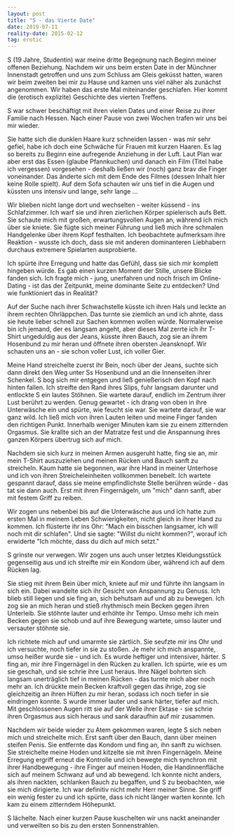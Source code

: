 ```yaml
---
layout: post
title: "S - das Vierte Date"
date: 2019-07-11
reality-date: 2015-02-12
tag: erotic
---
```


S (19 Jahre, Studentin) war meine dritte Begegnung nach Beginn meiner offenen Beziehung.
Nachdem wir uns beim ersten Date in der Münchner Innenstadt getroffen und uns zum Schluss am Gleis geküsst hatten, waren wir beim zweiten bei mir zu Hause und kamen uns viel näher als zunächst angenommen. Wir haben das erste Mal miteinander geschlafen.
Hier kommt die (erotisch explizite) Geschichte des vierten Treffens.

S war schwer beschäftigt mit ihren vielen Dates und einer Reise zu ihrer Familie nach Hessen. Nach einer Pause von zwei Wochen trafen wir uns bei mir wieder.

Sie hatte sich die dunklen Haare kurz schneiden lassen - was mir sehr gefiel, habe ich doch eine Schwäche für Frauen mit kurzen Haaren. Es lag so bereits zu Beginn eine aufregende Anziehung in der Luft.
Laut Plan war aber erst das Essen (glaube Pfannkuchen) und danach ein Film (Titel habe ich vergessen) vorgesehen - deshalb ließen wir (noch) ganz brav die Finger voneinander.
Das änderte sich mit dem Ende des Filmes (dessen Inhalt hier keine Rolle spielt).
Auf dem Sofa schauten wir uns tief in die Augen und küssten uns intensiv und lange, sehr lange ...

Wir blieben nicht lange dort und wechselten - weiter küssend - ins Schlafzimmer. Ich warf sie und ihren zierlichen Körper spielerisch aufs Bett. Sie schaute mich mit großen, erwartungsvollen Augen an, während ich mich über sie kniete.
Sie fügte sich meiner Führung und ließ mich ihre schmalen Handgelenke über ihrem Kopf festhalten. Ich beobachtete aufmerksam ihre Reaktion - wusste ich doch, dass sie mit anderen dominanteren Liebhabern durchaus extremere Spielarten ausprobierte.

Ich spürte ihre Erregung und hatte das Gefühl, dass sie sich mir komplett hingeben würde. Es gab einen kurzen Moment der Stille, unsere Blicke fanden sich. Ich fragte mich - jung, unerfahren und noch frisch im Online-Dating - ist das der Zeitpunkt, meine dominante Seite zu entdecken? Und wie funktioniert das in Realität?

Auf der Suche nach ihrer Schwachstelle küsste ich ihren Hals und leckte an ihrem rechten Ohrläppchen. Das turnte sie ziemlich an und ich ahnte, dass sie heute lieber schnell zur Sachen kommen wollen würde.
Normalerweise bin ich jemand, der es langsam angeht, aber dieses Mal zerrte ich ihr T-Shirt ungeduldig aus der Jeans, küsste ihren Bauch, zog sie an ihrem Hosenbund zu mir heran und öffnete ihren obersten Jeansknopf. Wir schauten uns an - sie schon voller Lust, ich voller Gier.

Meine Hand streichelte zuerst ihr Bein, noch über der Jeans, suchte sich dann direkt den Weg unter Ss Hosenbund und an die Innenseiten ihrer Schenkel. S bog sich mir entgegen und ließ genießerisch den Kopf nach hinten fallen.
Ich streifte den Rand ihres Slips, fuhr langsam darunter und entlockte S ein lautes Stöhnen.
Sie wartete darauf, endlich im Zentrum ihrer Lust berührt zu werden.
Genug gewartet - ich drang von oben in ihre Unterwäsche ein und spürte, wie feucht sie war. Sie wartete darauf, sie war ganz wild. Ich ließ mich von ihren Lauten leiten und meine Finger fanden den richtigen Punkt.
Innerhalb weniger Minuten kam sie zu einem zitternden Orgasmus. Sie krallte sich an der Matratze fest und die Anspannung ihres ganzen Körpers übertrug sich auf mich.

Nachdem sie sich kurz in meinen Armen ausgeruht hatte, fing sie an, mir mein T-Shirt auszuziehen und meinen Rücken und Bauch sanft zu streicheln. Kaum hatte sie begonnen, war ihre Hand in meiner Unterhose und ich von ihren Streicheleinheiten vollkommen benebelt. Ich wartete gespannt darauf, dass sie meine empfindlichste Stelle berühren würde - das tat sie dann auch. Erst mit ihren Fingernägeln, um "mich" dann sanft, aber mit festem Griff zu reiben.

Wir zogen uns nebenbei bis auf die Unterwäsche aus und ich hatte zum ersten Mal in meinem Leben Schwierigkeiten, nicht gleich in ihrer Hand zu kommen.  Ich flüsterte ihr ins Ohr: "Mach ein bisschen langsamer, ich will noch mit dir schlafen".
Und sie sagte: "Willst du nicht kommen?", worauf ich erwiderte "Ich möchte, dass du dich auf mich setzt."

S grinste nur verwegen. Wir zogen uns auch unser letztes Kleidungsstück gegenseitig aus und ich streifte mir ein Kondom über, während ich auf dem Rücken lag.

Sie stieg mit ihrem Bein über mich, kniete auf mir und führte ihn langsam in sich ein. Dabei wandelte sich ihr Gesicht von Anspannung zu Genuss. Ich blieb still liegen und sie fing an, sich behutsam auf und ab zu bewegen. Ich zog sie an mich heran und stieß rhythmisch mein Becken gegen ihren Unterleib. Sie stöhnte lauter und erhöhte ihr Tempo. Umso mehr ich mein Becken gegen sie schob und auf ihre Bewegung wartete, umso lauter und versauter stöhnte sie.

Ich richtete mich auf und umarmte sie zärtlich. Sie seufzte mir ins Ohr und ich versuchte, noch tiefer in sie zu stoßen. Je mehr ich mich anspannte, umso heißer wurde sie - und ich. Es wurde heftiger und intensiver, härter. S fing an, mir ihre Fingernägel in den Rücken zu krallen. Ich spürte, wie es um sie geschah, und sie schrie ihre Lust heraus.
Ihre Nägel bohrten sich langsam unerträglich tief in meinen Rücken - das turnte mich aber noch mehr an. Ich drückte mein Becken kraftvoll gegen das ihrige, zog sie gleichzeitig an ihren Hüften zu mir heran, sodass ich noch tiefer in sie eindringen konnte.
S wurde immer lauter und sank härter, tiefer auf mich. Mit geschlossenen Augen ritt sie auf der Welle ihrer Ektase - sie schrie ihren Orgasmus aus sich heraus und sank daraufhin auf mir zusammen.

Nachdem wir beide wieder zu Atem gekommen waren, legte S sich neben mich und streichelte mich. Erst sanft über den Bauch, dann über meinen steifen Penis. Sie entfernte das Kondom und fing an, ihn sanft zu wichsen. Sie streichelte meine Hoden und kitzelte sie mit ihren Fingernägeln. Meine Erregung ergriff erneut die Kontrolle und ich bewegte mich synchron mit ihrer Handbewegung - ihre Finger auf meinen Hoden, die Handinnenfläche sich auf meinem Schwanz auf und ab bewegend. Ich konnte nicht anders, als ihren nackten, schlanken Bauch zu begaffen, und S zu beobachten, wie sie mich dirigierte. Ich war definitiv nicht mehr Herr meiner Sinne. Sie griff ein wenig fester zu und ich spürte, dass ich nicht länger warten konnte. Ich kam zu einem zitterndem Höhepunkt.

S lächelte. Nach einer kurzen Pause kuschelten wir uns nackt aneinander und verweilten so bis zu den ersten Sonnenstrahlen.
